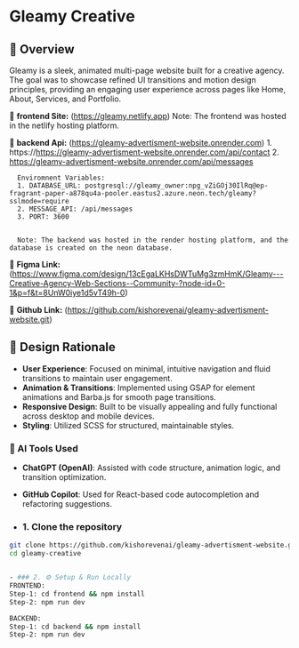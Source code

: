 # Gleamy Creative

## 🧩 Overview  
Gleamy is a sleek, animated multi-page website built for a creative agency. The goal was to showcase refined UI transitions and motion design principles, providing an engaging user experience across pages like Home, About, Services, and Portfolio.

🔗 **frontend Site:** (https://gleamy.netlify.app)
      Note: The frontend was hosted in the netlify hosting platform.

🔗 **backend Api:** (https://gleamy-advertisment-website.onrender.com)
      1. https://https://gleamy-advertisment-website.onrender.com/api/contact
      2. https://gleamy-advertisment-website.onrender.com/api/messages

      Enviromnent Variables:
      1. DATABASE_URL: postgresql://gleamy_owner:npg_vZiGOj30IlRq@ep-fragrant-paper-a878qu4a-pooler.eastus2.azure.neon.tech/gleamy?sslmode=require
      2. MESSAGE_API: /api/messages
      3. PORT: 3600


      Note: The backend was hosted in the render hosting platform, and the database is created on the neon database.

      
🔗 **Figma Link:** (https://www.figma.com/design/13cEgaLKHsDWTuMg3zmHmK/Gleamy---Creative-Agency-Web-Sections--Community-?node-id=0-1&p=f&t=8UnW0iye1d5vT49h-0)

🔗 **Github Link:** (https://github.com/kishorevenai/gleamy-advertisment-website.git)

## 🎨 Design Rationale  
- **User Experience**: Focused on minimal, intuitive navigation and fluid transitions to maintain user engagement.  
- **Animation & Transitions**: Implemented using GSAP for element animations and Barba.js for smooth page transitions.  
- **Responsive Design**: Built to be visually appealing and fully functional across desktop and mobile devices.  
- **Styling**: Utilized SCSS for structured, maintainable styles.

### 🤖 AI Tools Used
- **ChatGPT (OpenAI)**: Assisted with code structure, animation logic, and transition optimization.
- **GitHub Copilot**: Used for React-based code autocompletion and refactoring suggestions.

- ### 1. Clone the repository
```bash
git clone https://github.com/kishorevenai/gleamy-advertisment-website.git
cd gleamy-creative


- ### 2. ⚙️ Setup & Run Locally
FRONTEND:
Step-1: cd frontend && npm install
Step-2: npm run dev

BACKEND:
Step-1: cd backend && npm install
Step-2: npm run dev








